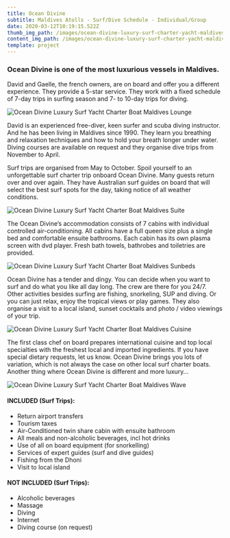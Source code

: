 ```yaml
---
title: Ocean Divine
subtitle: Maldives Atolls - Surf/Dive Schedule - Individual/Group
date: 2020-03-12T10:19:15.522Z
thumb_img_path: /images/ocean-divine-luxury-surf-charter-yacht-maldives-boat.jpg
content_img_path: /images/ocean-divine-luxury-surf-charter-yacht-maldives-boat.jpg
template: project
---
```

### Ocean Divine is one of the most luxurious vessels in Maldives.

David and Gaelle, the french owners, are on board and offer you a different experience. They provide a 5-star service. They work with a fixed schedule of 7-day trips in surfing season and 7- to 10-day trips for diving.

![Ocean Divine Luxury Surf Yacht Charter Boat Maldives Lounge](/images/ocean-divine-luxury-surf-charter-yacht-maldives-lounge.jpg "Ocean Divine Luxury Surf Yacht Charter Boat Maldives  Lounge")

David is an experienced free-diver, keen surfer and scuba diving instructor. And he has been living in Maldives since 1990. They learn you breathing and relaxation techniques and how to hold your breath longer under water. Diving courses are available on request and they organise dive trips from November to April.

Surf trips are organised from May to October. Spoil yourself to an unforgettable surf charter trip onboard Ocean Divine. Many guests return over and over again. They have Australian surf guides on board that will select the best surf spots for the day, taking notice of all weather conditions.

![Ocean Divine Luxury Surf Yacht Charter Boat Maldives Suite](/images/ocean-divine-luxury-surf-charter-yacht-maldives-suite.jpg "Ocean Divine Luxury Surf Yacht Charter Boat Maldives Suite")

The Ocean Divine’s accommodation consists of 7 cabins with individual controlled air-conditioning. All cabins have a full queen size plus a single bed and comfortable ensuite bathrooms. Each cabin has its own plasma screen with dvd player. Fresh bath towels, bathrobes and toiletries are provided.

![Ocean Divine Luxury Surf Yacht Charter Boat Maldives Sunbeds](/images/ocean-divine-luxury-surf-charter-yacht-maldives-sunbeds.jpg "Ocean Divine Luxury Surf Yacht Charter Boat Maldives  Sunbeds")

Ocean Divine has a tender and dingy. You can decide when you want to surf and do what you like all day long. The crew are there for you 24/7. Other activities besides surfing are fishing, snorkeling, SUP and diving. Or you can just relax, enjoy the tropical views or play games. They also organise a visit to a local island, sunset cocktails and photo / video viewings of your trip. 

![Ocean Divine Luxury Surf Yacht Charter Boat Maldives Cuisine](/images/ocean-divine-luxury-surf-charter-yacht-maldives-meals.jpg "Ocean Divine Luxury Surf Yacht Charter Boat Maldives  Cuisine")

The first class chef on board prepares international cuisine and  top local specialties with the freshest local and imported ingredients. If you have special dietary requests, let us know. Ocean Divine brings you lots of variation, which is not always the case on other local surf charter boats. Another thing where Ocean Divine is different and more luxury…

![Ocean Divine Luxury Surf Yacht Charter Boat Maldives Wave](/images/ocean-divine-luxury-surf-charter-yacht-maldives-sup.jpg "Ocean Divine Luxury Surf Yacht Charter Boat Maldives Wave")

#### INCLUDED (Surf Trips):

* Return airport transfers
* Tourism taxes
* Air-Conditioned twin share cabin with ensuite bathroom
* All meals and non-alcoholic beverages, incl hot drinks
* Use of all on board equipment (for snorkelling)
* Services of expert guides (surf and dive guides)
* Fishing from the Dhoni
* Visit to local island

#### NOT INCLUDED (Surf Trips):

* Alcoholic beverages
* Massage
* Diving
* Internet
* Diving course (on request)